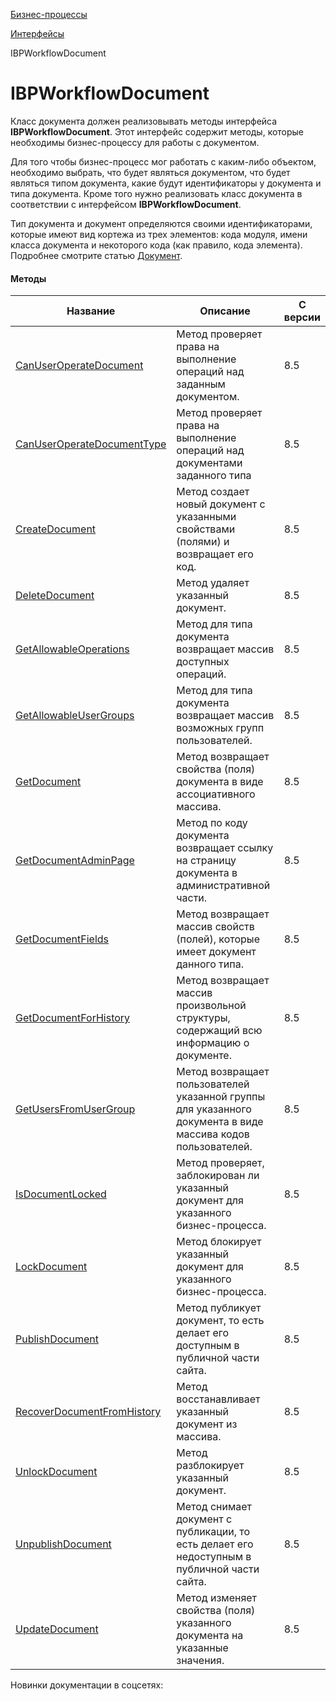 [Бизнес-процессы](/api_help/bizproc/index.php)

[Интерфейсы](/api_help/bizproc/interface/index.php)

IBPWorkflowDocument

IBPWorkflowDocument
===================

Класс документа должен реализовывать методы интерфейса **IBPWorkflowDocument**. Этот интерфейс содержит методы, которые необходимы бизнес-процессу для работы с документом.

Для того чтобы бизнес-процесс мог работать с каким-либо объектом, необходимо выбрать, что будет являться документом, что будет являться типом документа, какие будут идентификаторы у документа и типа документа. Кроме того нужно реализовать класс документа в соответствии с интерфейсом **IBPWorkflowDocument**.

Тип документа и документ определяются своими идентификаторами, которые имеют вид кортежа из трех элементов: кода модуля, имени класса документа и некоторого кода (как правило, кода элемента). Подробнее смотрите статью [Документ](/api_help/bizproc/doc.php).

#### Методы

| Название | Описание | **С версии** |
| --- | --- | --- |
| [CanUserOperateDocument](/api_help/bizproc/interface/IBPWorkflowDocument/CanUserOperateDocument.php) | Метод проверяет права на выполнение операций над заданным документом. | 8.5 |
| [CanUserOperateDocumentType](/api_help/bizproc/interface/IBPWorkflowDocument/CanUserOperateDocumentType.php) | Метод проверяет права на выполнение операций над документами заданного типа | 8.5 |
| [CreateDocument](/api_help/bizproc/interface/IBPWorkflowDocument/CreateDocument.php) | Метод создает новый документ с указанными свойствами (полями) и возвращает его код. | 8.5 |
| [DeleteDocument](/api_help/bizproc/interface/IBPWorkflowDocument/DeleteDocument.php) | Метод удаляет указанный документ. | 8.5 |
| [GetAllowableOperations](/api_help/bizproc/interface/IBPWorkflowDocument/GetAllowableOperations.php) | Метод для типа документа возвращает массив доступных операций. | 8.5 |
| [GetAllowableUserGroups](/api_help/bizproc/interface/IBPWorkflowDocument/GetAllowableUserGroups.php) | Метод для типа документа возвращает массив возможных групп пользователей. | 8.5 |
| [GetDocument](/api_help/bizproc/interface/IBPWorkflowDocument/GetDocument.php) | Метод возвращает свойства (поля) документа в виде ассоциативного массива. | 8.5 |
| [GetDocumentAdminPage](/api_help/bizproc/interface/IBPWorkflowDocument/GetDocumentAdminPage.php) | Метод по коду документа возвращает ссылку на страницу документа в административной части. | 8.5 |
| [GetDocumentFields](/api_help/bizproc/interface/IBPWorkflowDocument/GetDocumentFields.php) | Метод возвращает массив свойств (полей), которые имеет документ данного типа. | 8.5 |
| [GetDocumentForHistory](/api_help/bizproc/interface/IBPWorkflowDocument/GetDocumentForHistory.php) | Метод возвращает массив произвольной структуры, содержащий всю информацию о документе. | 8.5 |
| [GetUsersFromUserGroup](/api_help/bizproc/interface/IBPWorkflowDocument/GetUsersFromUserGroup.php) | Метод возвращает пользователей указанной группы для указанного документа в виде массива кодов пользователей. | 8.5 |
| [IsDocumentLocked](/api_help/bizproc/interface/IBPWorkflowDocument/IsDocumentLocked.php) | Метод проверяет, заблокирован ли указанный документ для указанного бизнес-процесса. | 8.5 |
| [LockDocument](/api_help/bizproc/interface/IBPWorkflowDocument/LockDocument.php) | Метод блокирует указанный документ для указанного бизнес-процесса. | 8.5 |
| [PublishDocument](/api_help/bizproc/interface/IBPWorkflowDocument/PublishDocument.php) | Метод публикует документ, то есть делает его доступным в публичной части сайта. | 8.5 |
| [RecoverDocumentFromHistory](/api_help/bizproc/interface/IBPWorkflowDocument/RecoverDocumentFromHistory.php) | Метод восстанавливает указанный документ из массива. | 8.5 |
| [UnlockDocument](/api_help/bizproc/interface/IBPWorkflowDocument/UnlockDocument.php) | Метод разблокирует указанный документ. | 8.5 |
| [UnpublishDocument](/api_help/bizproc/interface/IBPWorkflowDocument/UnpublishDocument.php) | Метод снимает документ с публикации, то есть делает его недоступным в публичной части сайта. | 8.5 |
| [UpdateDocument](/api_help/bizproc/interface/IBPWorkflowDocument/UpdateDocument.php) | Метод изменяет свойства (поля) указанного документа на указанные значения. | 8.5 |

Новинки документации в соцсетях: